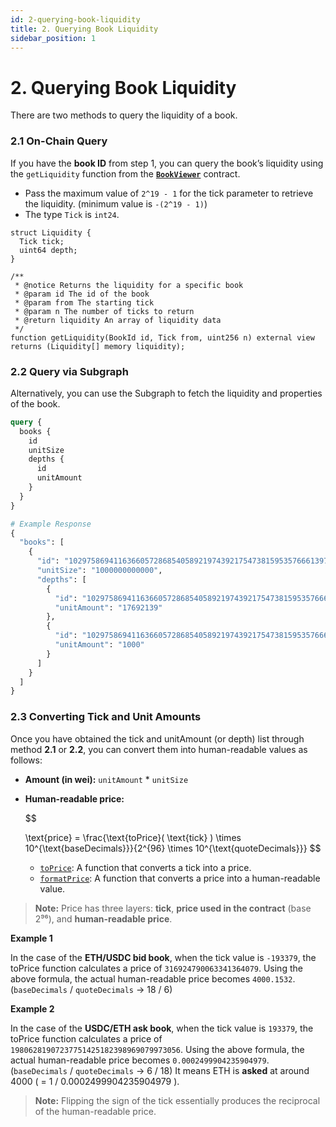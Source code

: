 ```yaml
---
id: 2-querying-book-liquidity
title: 2. Querying Book Liquidity
sidebar_position: 1
---
```


# 2. **Querying Book Liquidity**

There are two methods to query the liquidity of a book.

### **2.1 On-Chain Query**

If you have the **book ID** from step 1, you can query the book’s liquidity using the `getLiquidity` function from the [**`BookViewer`**](https://github.com/clober-dex/v2-sdk/blob/main/src/constants/addresses.ts#L9) contract.

- Pass the maximum value of `2^19 - 1` for the tick parameter to retrieve the liquidity. (minimum value is `-(2^19 - 1)`)
- The type `Tick` is `int24`.

```solidity
struct Liquidity {
  Tick tick;
  uint64 depth;
}

/**
 * @notice Returns the liquidity for a specific book
 * @param id The id of the book
 * @param from The starting tick
 * @param n The number of ticks to return
 * @return liquidity An array of liquidity data
 */
function getLiquidity(BookId id, Tick from, uint256 n) external view returns (Liquidity[] memory liquidity);
```

### **2.2 Query via Subgraph**

Alternatively, you can use the Subgraph to fetch the liquidity and properties of the book.

```graphql
query {
  books {
    id
    unitSize
    depths {
      id
      unitAmount
    }
  }
}

# Example Response
{
  "books": [
    {
      "id": "1029758694116366057286854058921974392175473815953576661397",
      "unitSize": "1000000000000",
      "depths": [
        {
          "id": "1029758694116366057286854058921974392175473815953576661397-388836",
          "unitAmount": "17692139"
        },
        {
          "id": "1029758694116366057286854058921974392175473815953576661397-390453",
          "unitAmount": "1000"
        }
      ]
    }
  ]
}
```

### **2.3 Converting Tick and Unit Amounts**

Once you have obtained the tick and unitAmount (or depth) list through method **2.1** or **2.2**, you can convert them into human-readable values as follows:

- **Amount (in wei):** `unitAmount` * `unitSize`
- **Human-readable price:**

  $$

  \text{price} = \frac{\text{toPrice}( \text{tick} ) \times 10^{\text{baseDecimals}}}{2^{96} \times 10^{\text{quoteDecimals}}}
  $$

    - [`toPrice`](https://github.com/clober-dex/v2-sdk/blob/main/src/utils/tick.ts#L45): A function that converts a tick into a price.
    - [`formatPrice`](https://github.com/clober-dex/v2-sdk/blob/main/src/utils/prices.ts#L14): A function that converts a price into a human-readable value.

> **Note:** Price has three layers: **tick**, **price used in the contract** (base 2⁹⁶), and **human-readable price**.
>

**Example 1**

In the case of the **ETH/USDC bid book**, when the tick value is `-193379`, the toPrice function calculates a price of `316924790063341364079`. Using the above formula, the actual human-readable price becomes `4000.1532`. (`baseDecimals` / `quoteDecimals` → 18 / 6)

**Example 2**

In the case of the **USDC/ETH ask book**, when the tick value is `193379`, the toPrice function calculates a price of `19806281907237751425182398969079973056`. Using the above formula, the actual human-readable price becomes `0.0002499904235904979`. (`baseDecimals` / `quoteDecimals` → 6 / 18) It means ETH is **asked** at around 4000 ( = 1 / 0.0002499904235904979 ).

> **Note:** Flipping the sign of the tick essentially produces the reciprocal of the human-readable price.
>
